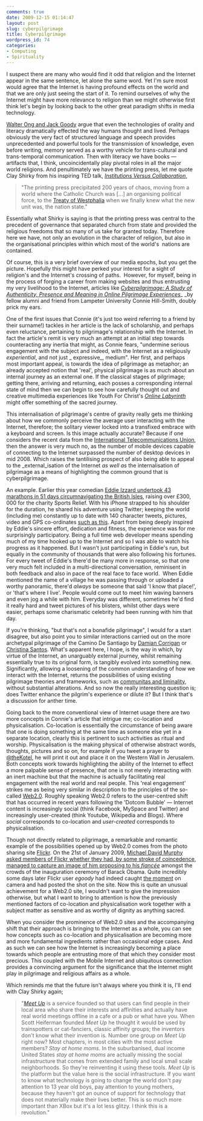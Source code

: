 ```yaml
---
comments: true
date: 2009-12-15 01:14:47
layout: post
slug: cyberpilgrimage
title: Cyberpilgrimage
wordpress_id: 74
categories:
- Computing
- Spirituality
---
```


I suspect there are many who would find it odd that religion and the Internet appear in the same sentence, let alone the same word. Yet I'm sure most would agree that the Internet is having profound effects on the world and that we are only just seeing the start of it. To remind ourselves of why the Internet might have more relevance to religion than we might otherwise first think let's begin by looking back to the other great paradigm shifts in media technology.

[Walter Ong and Jack Goody](http://en.wikipedia.org/wiki/Orality) argue that even the technologies of orality and literacy dramatically effected the way humans thought and lived. Perhaps obviously the very fact of structured language and speech provides unprecedented and powerful tools for the transmission of knowledge, even before writing, memory served as a worthy vehicle for trans-cultural and trans-temporal communication. Then with literacy we have books — artifacts that, I think, uncoincidentally play pivotal roles in all the major world religions. And penultimately we have the printing press, let me quote Clay Shirky from his inspiring TED talk, [_Institutions Versus Collaboration_](http://www.ted.com/talks/clay_shirky_on_institutions_versus_collaboration.html),


> "The printing press precipitated 200 years of chaos, moving from a world where the Catholic Church was [...] an organising political force, to the [Treaty of Westphalia](http://en.wikipedia.org/wiki/Treaty_of_westphalia) when we finally knew what the new unit was, the nation state."


Essentially what Shirky is saying is that the printing press was central to the precedent of governance that separated church from state and provided the religious freedoms that so many of us take for granted today. Therefore here we have, not only an evolution in the character of religion, but also in the organisational principles within which most of the world's  nations are contained.

Of course, this is a very brief overview of our media epochs, but you get the picture. Hopefully this might have perked your interest for a sight of religion's and the Internet's crossing of paths.  However, for myself, being in the process of forging a career from making websites and thus entrusting my very livelihood to the Internet, articles like [_Cyberpilgrimage: A Study of Authenticity, Presence and Meaning in Online Pilgrimage Experiences_](http://www.usask.ca/relst/jrpc/art21%282%29-Cyberpilgrimage.html)_ _by fellow alumni and friend from Lampeter University Connie Hill-Smith, doubly prick my ears.

One of the first issues that Connie (it's just too weird referring to a friend by their surname!) tackles in her article is the lack of scholarship, and perhaps even reluctance, pertaining to pilgrimage's relationship with the Internet. In fact the article's remit is very much an attempt at an initial step towards counteracting any inertia that might, as Connie fears, "undermine serious engagement with the subject and indeed,  						with the Internet as a religiously _experiential_, and not just _ expressive_, medium". Her first, and perhaps most important appeal, is towards the idea of pilgrimage as metaphor; an already accepted notion that 'real', physical pilgrimage is as much about an internal journey as an external one. If the classical stages of pilgrimage; getting there, arriving and returning, each posses a corresponding internal state of mind then we can begin to see how carefully thought out and creative multimedia experiences like Youth For Christ's [_Online Labyrinth_](http://www.yfc.co.uk/labyrinth/online.html) might offer something of the sacred journey.

This internalisation of pilgrimage's centre of gravity really gets me thinking about how we commonly perceive the average user interacting with the Internet, therefore; the solitary viewer locked into a transfixed embrace with a keyboard and screen. Is this image actually accurate? Because if one considers the recent data from the [International Telecommunications Union](http://www.itu.int/newsroom/press_releases/2009/39.html), then the answer is very much no, as the number of mobile devices capable of connecting to the Internet surpassed the number of desktop devices in mid 2008. Which raises the tantilising prospect of also being able to appeal to the _external_isation of the Internet _as well as_ the internalisation of pilgrimage as a means of highlighting the common ground that is cyberpilgrimage.

An example. Earlier this year comedian [Eddie Izzard undertook 43 marathons in 51 days circumnavigating the British Isles](http://www.bbc.co.uk/programmes/b00m3z1f), raising over £300, 000 for the charity Sports Relief. With his iPhone strapped to his shoulder for the duration, he shared his adventure using Twitter; keeping the world (including me) constantly up to date with 140 character tweets, pictures, video and GPS co-ordinates [such as this](http://twitter.com/eddieizzard/status/3162754684). Apart from being deeply inspired by Eddie's sincere effort, dedication and fitness, the experience was for me surprisingly participatory. Being a full time web developer means spending much of my time hooked up to the Internet and so I was able to watch his progress as it happened. But I wasn't just participating in Eddie's run, but equally in the community of thousands that were also following his fortunes. For every tweet of Eddie's there'd be many more in response, so that one very much felt included in a multi-directional conversation, reminisent in both feedback and also in pace of the real face to face world.  When Eddie mentioned the name of a village he was passing through or uploaded a worthy panoramic, there'd _always_ be someone that said 'I know that place!', or 'that's where I live'. People would come out to meet him waving banners and even jog a while with him. Everyday was different, sometimes he'd find it really hard and tweet pictures of his blisters, whilst other days were easier, perhaps some charismatic celebrity had been running with him that day.

If you're thinking, "but that's not a bonafide pilgrimage", I would for a start disagree, but also point you to similar interactions carried out on the more archetypal pilgrimage of the Camino De Santiago by [Damian Corrigan](http://twitter.com/gospain?max_id=6541813466&page=95&twttr=true) or [Christina Santos](http://www.tangodiva.com/blog/category/gadgets-gizmos-gear/). What's apparent here, I hope, is the way in which, by virtue of the Internet, an unarguably external journey, whilst remaining essentially true to its original form, is tangibly evolved into something new. Significantly, allowing a loosening of the common understanding of how we interact with the Internet, returns the possibilities of using existing pilgrimage theories and frameworks, such as [communitas and liminality](http://en.wikipedia.org/wiki/Liminality), without substantial alterations. And so now the really interesting question is; does Twitter enhance the pilgrim's experience or dilute it? But I think that's a discussion for anther time.

Going back to the more conventional view of Internet usage there are two more concepts in Connie's article that intrigue me; co-location and physicalisation. Co-location is essentially the circumstance of being aware that one is doing something at the same time as someone else yet in a separate location, clearly this is pertinent to such activities as ritual and worship. Physicalisation is the making physical of otherwise abstract words, thoughts, pictures and so on, for example if you tweet a prayer to [@theKotel](http://twitter.com/theKotel), he will print it out and place it on the Western Wall in Jerusalem. Both concepts work towards highlighting the ability of the Internet to effect a more palpable sense of presence, that one is not merely interacting with an inert machine but that the machine is actually facilitating real engagement with the real world and real people. This 'real engagement' strikes me as being very similar in description to the principles of the so-called [Web2.0](http://en.wikipedia.org/wiki/Web_2.0). Roughly speaking Web2.0 refers to the user-centred shift that has occurred in recent years following the 'Dotcom Bubble' — Internet content is increasingly social (think Facebook, MySpace and Twitter) and increasingly user-created (think Youtube, Wikipedia and Blogs). Where _social_ corresponds to co-location and _user-created_ corresponds to physicalisation.

Though not directly related to pilgrimage, a remarkable and romantic example of the possibilities opened up by Web2.0 comes from the photo sharing site [Flickr](http://www.flickr.com/). On the 21st of January 2009, [Michael David Murphy asked members of Flickr whether they had, by some stroke of coincedence, managed to capture an image of him proposing to his _fiancée_](http://www.flickr.com/groups/inauguration2009/discuss/72157612791848529/) amongst the crowds of the inauguration ceremony of Barack Obama. Quite incredibly some days later Flickr user _egoody_ had indeed caught [the moment](http://www.flickr.com/photos/glenncara/3219164928/) on camera and had posted the shot on the site. Now this is quite an unusual achievement for a Web2.0 site, I wouldn't want to give the impression otherwise, but what I want to bring to attention is how the previously mentioned factors of co-location and physicalisation work together with a subject matter as sensitive and as worthy of dignity as anything sacred.

When you consider the prominence of Web2.0 sites and the accompanying shift that their approach is bringing to the Internet as a whole, you can see how concepts such as co-location and physicalisation are becoming more and more fundamental ingredients rather than occasional edge cases. And as such we can see how the Internet is increasingly becoming a place towards which people are entrusting more of that which they consider most precious. This coupled with the Mobile Internet and ubiquitous connection provides a convincing argument for the significance that the Internet might play in pilgrimage and religious affairs as a whole.

Which reminds me that the future isn't always where you think it is, I'll end with Clay Shirky again;


> "[_Meet Up_](http://www.meetup.com/) is a service founded so that users can find people in their local area who share their interests and affinities and actually have real world meetings offline in a cafe or a pub or what have you. When Scott Heiferman founded _Meet Up_ he thought it would be used by trainspotters or cat-fanciers, classic affinity groups; the inventors don't know what their invention is. Number one group on _Meet Up_ right now? Most chapters, in most cities with the most active members? _Stay at home moms_. In the suburbanised, dual income United States _stay at home moms_ are actually missing the social infrastructure that comes from extended family and local small scale neighborhoods. So they're reinventing it using these tools. _Meet Up_ is the platform but the value here is the social infrastructure. If you want to know what technology is going to change the world don't pay attention to 13 year old boys, pay attention to young mothers, because they haven't got an ounce of support for technology that does not materially make their lives better. This is so much more important than XBox but it's a lot less glitzy. I think this is a revolution."
